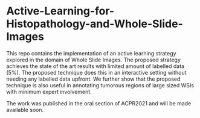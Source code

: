 # Active-Learning-for-Histopathology-and-Whole-Slide-Images
This repo contains the implementation of an active learning strategy explored in the domain of Whole Slide Images. The proposed strategy achieves the state of the art results with limited amount of labelled data (5%). The proposed technique does this in an interactive setting without needing any labelled data upfront. We further show that the proposed technique is also useful in annotating tumorous regions of large sized WSIs with minimum expert involvement. 

The work was published in the oral section of ACPR2021 and will be made available soon.
